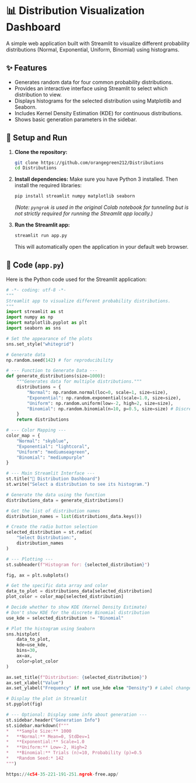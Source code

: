 # 📊 Distribution Visualization Dashboard

A simple web application built with Streamlit to visualize different probability distributions (Normal, Exponential, Uniform, Binomial) using histograms.

## ✨ Features

*   Generates random data for four common probability distributions.
*   Provides an interactive interface using Streamlit to select which distribution to view.
*   Displays histograms for the selected distribution using Matplotlib and Seaborn.
*   Includes Kernel Density Estimation (KDE) for continuous distributions.
*   Shows basic generation parameters in the sidebar.

## 🚀 Setup and Run

1.  **Clone the repository:**
    ```bash
    git clone https://github.com/orangegreen212/Distributions
    cd Distributions
    ```

2.  **Install dependencies:**
    Make sure you have Python 3 installed. Then install the required libraries:
    ```bash
    pip install streamlit numpy matplotlib seaborn
    ```
    *(Note: `pyngrok` is used in the original Colab notebook for tunneling but is not strictly required for running the Streamlit app locally.)*

3.  **Run the Streamlit app:**
    ```bash
    streamlit run app.py
    ```
    This will automatically open the application in your default web browser.

## 🐍 Code (`app.py`)

Here is the Python code used for the Streamlit application:

```python
# -*- coding: utf-8 -*-
"""
Streamlit app to visualize different probability distributions.
"""
import streamlit as st
import numpy as np
import matplotlib.pyplot as plt
import seaborn as sns

# Set the appearance of the plots
sns.set_style("whitegrid")

# Generate data
np.random.seed(142) # for reproducibility

# --- Function to Generate Data ---
def generate_distributions(size=1000):
    """Generates data for multiple distributions."""
    distributions = {
        "Normal": np.random.normal(loc=0, scale=1, size=size),
        "Exponential": np.random.exponential(scale=1.0, size=size),
        "Uniform": np.random.uniform(low=-2, high=2, size=size),
        "Binomial": np.random.binomial(n=10, p=0.5, size=size) # Discrete distribution
    }
    return distributions

# --- Color Mapping ---
color_map = {
    "Normal": "skyblue",
    "Exponential": "lightcoral",
    "Uniform": "mediumseagreen",
    "Binomial": "mediumpurple"
}

# --- Main Streamlit Interface ---
st.title("🎲 Distribution Dashboard")
st.write("Select a distribution to see its histogram.")

# Generate the data using the function
distributions_data = generate_distributions()

# Get the list of distribution names
distribution_names = list(distributions_data.keys())

# Create the radio button selection
selected_distribution = st.radio(
    "Select Distribution:",
    distribution_names
)

# --- Plotting ---
st.subheader(f"Histogram for: {selected_distribution}")

fig, ax = plt.subplots()

# Get the specific data array and color
data_to_plot = distributions_data[selected_distribution]
plot_color = color_map[selected_distribution]

# Decide whether to show KDE (Kernel Density Estimate)
# Don't show KDE for the discrete Binomial distribution
use_kde = selected_distribution != "Binomial"

# Plot the histogram using Seaborn
sns.histplot(
    data_to_plot,
    kde=use_kde,
    bins=30,
    ax=ax,
    color=plot_color
)

ax.set_title(f"Distribution: {selected_distribution}")
ax.set_xlabel("Value")
ax.set_ylabel("Frequency" if not use_kde else "Density") # Label changes based on KDE

# Display the plot in Streamlit
st.pyplot(fig)

# --- Optional: Display some info about generation ---
st.sidebar.header("Generation Info")
st.sidebar.markdown(f"""
*   **Sample Size:** 1000
*   **Normal:** Mean=0, StdDev=1
*   **Exponential:** Scale=1.0
*   **Uniform:** Low=-2, High=2
*   **Binomial:** Trials (n)=10, Probability (p)=0.5
*   *Random Seed:* 142
""")

https://4c54-35-221-191-251.ngrok-free.app/
